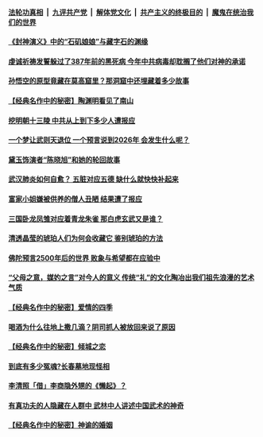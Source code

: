 

####  [法轮功真相](../../../../basic/blob/master/README.md?t=04210131) &nbsp;|&nbsp; [九评共产党](../../../../9ping.md/blob/master/README.md?t=04210131) &nbsp;|&nbsp; [解体党文化](../../../../jtdwh.md/blob/master/README.md?t=04210131)  &nbsp;|&nbsp; [共产主义的终极目的](../../../../gczydzjmd.md/blob/master/README.md?t=04210131) &nbsp;|&nbsp; [魔鬼在统治我们的世界](../../../../mgztzwmdsj.md/blob/master/README.md?t=04210131) 

#### [《封神演义》中的“石矶娘娘”与藏字石的渊缘](../pages/soh3/367849.md?t=04210131) 
#### [虔诚祈祷发誓躲过了387年前的黑死病 今年中共病毒却耽搁了他们对神的承诺](../pages/soh3/368008.md?t=04210131) 
#### [孙悟空的原型竟藏在莫高窟里？那洞窟中还埋藏着多少故事  ](../pages/soh3/368056.md?t=04210131) 
#### [【经典名作中的秘密】陶渊明看见了南山](../pages/soh3/366937.md?t=04210131) 
#### [挖明朝十三陵  中共从上到下多少人遭报应](../pages/soh3/366508.md?t=04210131) 
#### [一个梦让武则天退位   一个预言说到2026年 会发生什么呢？](../pages/soh3/365992.md?t=04210131) 
#### [黛玉饰演者“陈晓旭”和她的轮回故事](../pages/soh3/366394.md?t=04210131) 
#### [武汉肺炎如何自愈？ 五脏对应五德 缺什么就快快补起来](../pages/soh3/366139.md?t=04210131) 
#### [富家小姐嫌被供养的僧人丑陋  结果遭了报应](../pages/soh3/365728.md?t=04210131) 
#### [三国卧龙凤雏对应着青龙朱雀 那白虎玄武又是谁？](../pages/soh3/359569.md?t=04210131) 
#### [清透晶莹的琥珀人们为何会收藏它 鉴别琥珀的方法](../pages/soh3/341632.md?t=04210131) 
#### [佛陀预言2500年后的世界 败象与希望都在应验中](../pages/soh3/365683.md?t=04210131) 
#### [“父母之意，媒妁之言”对今人的意义 传统“礼”的文化陶冶出我们祖先浪漫的艺术气质](../pages/soh3/341224.md?t=04210131) 
#### [【经典名作中的秘密】爱情的四季](../pages/soh3/364963.md?t=04210131) 
#### [喝酒为什么往地上撒几滴？阴司抓人被放回来说了原因](../pages/soh3/363415.md?t=04210131) 
#### [【经典名作中的秘密】倾城之恋](../pages/soh3/363628.md?t=04210131) 
#### [到底有多少冤魂?长春墓地现怪相](../pages/soh3/363793.md?t=04210131) 
#### [李清照「借」李商隐外甥的《懒起》？](../pages/soh3/362290.md?t=04210131) 
#### [有真功夫的人隐藏在人群中 武林中人讲述中国武术的神奇 ](../pages/soh3/359926.md?t=04210131) 
#### [【经典名作中的秘密】神谕的婚姻](../pages/soh3/362911.md?t=04210131) 
